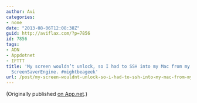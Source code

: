 ```yaml
---
author: Avi
categories:
- none
date: "2013-08-06T12:08:38Z"
guid: http://aviflax.com/?p=7856
id: 7856
tags:
- ADN
- Appdotnet
- IFTTT
title: 'My screen wouldn’t unlock, so I had to SSH into my Mac from my iPad and kill
  ScreenSaverEngine. #mightbeageek'
url: /post/my-screen-wouldnt-unlock-so-i-had-to-ssh-into-my-mac-from-my-ipad-and-kill-screensaverengine-mightbeageek/
---
```

(Originally published [on App.net](http://alpha.app.net/aviflax/post/8533887).)